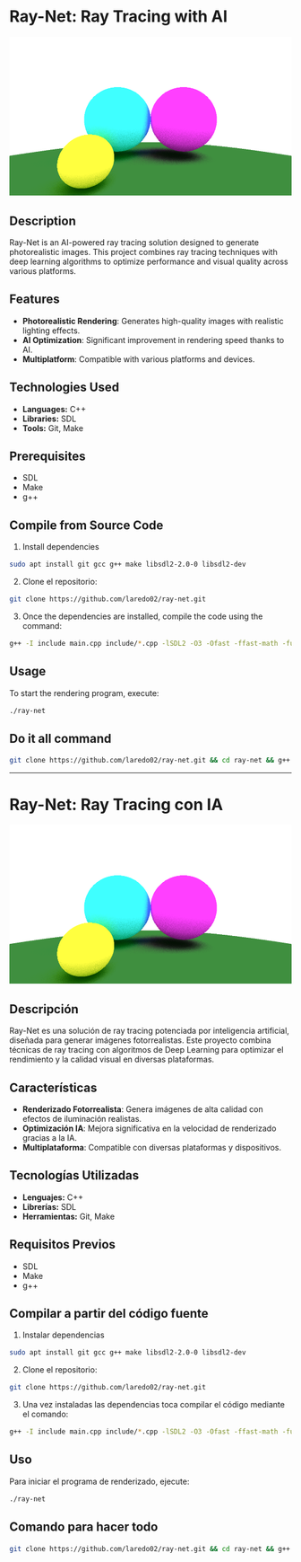 
# Ray-Net: Ray Tracing with AI

<p align="center">
  <img src="https://github.com/laredo02/ray-net/blob/main/image.png">
</p>

## Description

Ray-Net is an AI-powered ray tracing solution designed to generate photorealistic images. This project combines ray tracing techniques with deep learning algorithms to optimize performance and visual quality across various platforms.

## Features

- **Photorealistic Rendering**: Generates high-quality images with realistic lighting effects.
- **AI Optimization**: Significant improvement in rendering speed thanks to AI.
- **Multiplatform**: Compatible with various platforms and devices.

## Technologies Used

- **Languages:** C++
- **Libraries:** SDL
- **Tools:** Git, Make

## Prerequisites

- SDL
- Make
- g++

## Compile from Source Code

1. Install dependencies

```bash
sudo apt install git gcc g++ make libsdl2-2.0-0 libsdl2-dev
```
2. Clone el repositorio:

```bash
git clone https://github.com/laredo02/ray-net.git
```

3. Once the dependencies are installed, compile the code using the command:

```bash
g++ -I include main.cpp include/*.cpp -lSDL2 -O3 -Ofast -ffast-math -funroll-loops -finline-functions -fomit-frame-pointer -flto -march=native -o ray-net
```

## Usage

To start the rendering program, execute:

```bash
./ray-net
```

## Do it all command

```bash
git clone https://github.com/laredo02/ray-net.git && cd ray-net && g++ -I include main.cpp include/*.cpp -lSDL2 -O3 -Ofast -ffast-math -funroll-loops -finline-functions -fomit-frame-pointer -flto -march=native -o ray-net && cd .. && ./ray-net/ray-net
```

<hr>

# Ray-Net: Ray Tracing con IA

<p align="center">
  <img src="https://github.com/laredo02/ray-net/blob/main/image.png">
</p>

## Descripción

Ray-Net es una solución de ray tracing potenciada por inteligencia artificial, diseñada para generar imágenes fotorrealistas. Este proyecto combina técnicas de ray tracing con algoritmos de Deep Learning para optimizar el rendimiento y la calidad visual en diversas plataformas.

## Características

- **Renderizado Fotorrealista**: Genera imágenes de alta calidad con efectos de iluminación realistas.
- **Optimización IA**: Mejora significativa en la velocidad de renderizado gracias a la IA.
- **Multiplataforma**: Compatible con diversas plataformas y dispositivos.

## Tecnologías Utilizadas

- **Lenguajes:** C++
- **Librerías:** SDL
- **Herramientas:** Git, Make

## Requisitos Previos

- SDL
- Make
- g++

## Compilar a partir del código fuente

1. Instalar dependencias

```bash
sudo apt install git gcc g++ make libsdl2-2.0-0 libsdl2-dev
```

2. Clone el repositorio:

```bash
git clone https://github.com/laredo02/ray-net.git
```

3. Una vez instaladas las dependencias toca compilar el código mediante el comando:

```bash
g++ -I include main.cpp include/*.cpp -lSDL2 -O3 -Ofast -ffast-math -funroll-loops -finline-functions -fomit-frame-pointer -flto -march=native -o ray-net
```

## Uso

Para iniciar el programa de renderizado, ejecute:

```bash
./ray-net
```

## Comando para hacer todo

```bash
git clone https://github.com/laredo02/ray-net.git && cd ray-net && g++ -I include main.cpp include/*.cpp -lSDL2 -O3 -Ofast -ffast-math -funroll-loops -finline-functions -fomit-frame-pointer -flto -march=native -o ray-net && cd .. && ./ray-net/ray-net
```

